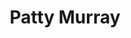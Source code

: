 ---
layout: default
tag: WA
title: Patty Murray
image: https://upload.wikimedia.org/wikipedia/commons/f/f9/Patty_Murray_113th_Congress.jpg
district: 
party: Democrat
seat: Senate
website: http://www.pattymurray.com/about
donate: https://secure.actblue.com/contribute/page/sdpattymurray
---